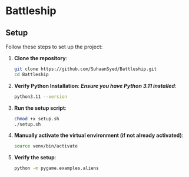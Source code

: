 # Battleship

## Setup

Follow these steps to set up the project:

1. **Clone the repository**:

   ```sh
   git clone https://github.com/SuhaanSyed/Battleship.git
   cd Battleship
   ```

2. **Verify Python Installation**:
   **_Ensure you have Python 3.11 installed_**:

   ```sh
   python3.11 --version
   ```

3. **Run the setup script**:

   ```sh
   chmod +x setup.sh
   ./setup.sh

   ```

4. **Manually activate the virtual environment (if not already activated)**:

   ```sh
   source venv/bin/activate
   ```

5. **Verify the setup**:

   ```sh
   python -m pygame.examples.aliens
   ```
